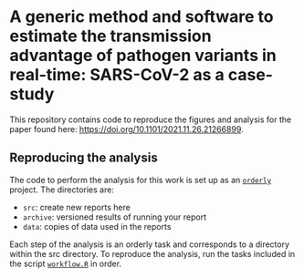 # A generic method and software to estimate the transmission advantage of pathogen variants in real-time: SARS-CoV-2 as a case-study

This repository contains code to reproduce the figures and analysis for the paper found here: https://doi.org/10.1101/2021.11.26.21266899.

## Reproducing the analysis

The code to perform the analysis for this work is set up as an [`orderly`](https://github.com/vimc/orderly) project.  The directories are:

* `src`: create new reports here
* `archive`: versioned results of running your report
* `data`: copies of data used in the reports

Each step of the analysis is an orderly task and corresponds to a directory within the src directory. To reproduce the analysis, run the tasks included in the script [`workflow.R`](https://github.com/mrc-ide/epiestims/blob/main/workflow.R) in order. 
